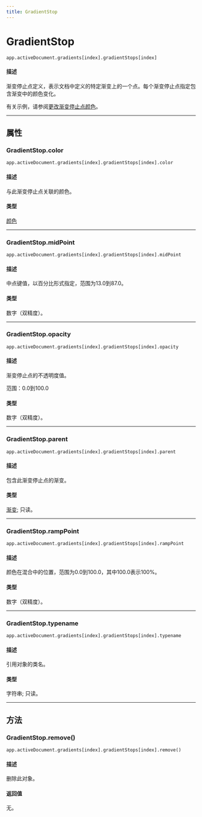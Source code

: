 ```yaml
---
title: GradientStop
---
```

# GradientStop

`app.activeDocument.gradients[index].gradientStops[index]`

#### 描述

渐变停止点定义，表示文档中定义的特定渐变上的一个点。每个渐变停止点指定包含渐变中的颜色变化。

有关示例，请参阅[更改渐变停止点颜色](../GradientColor#changing-a-gradient-stop-color)。

---

## 属性

### GradientStop.color

`app.activeDocument.gradients[index].gradientStops[index].color`

#### 描述

与此渐变停止点关联的颜色。

#### 类型

[颜色](.././Color)

---

### GradientStop.midPoint

`app.activeDocument.gradients[index].gradientStops[index].midPoint`

#### 描述

中点键值，以百分比形式指定，范围为13.0到87.0。

#### 类型

数字（双精度）。

---

### GradientStop.opacity

`app.activeDocument.gradients[index].gradientStops[index].opacity`

#### 描述

渐变停止点的不透明度值。

范围：0.0到100.0

#### 类型

数字（双精度）。

---

### GradientStop.parent

`app.activeDocument.gradients[index].gradientStops[index].parent`

#### 描述

包含此渐变停止点的渐变。

#### 类型

[渐变](.././Gradient); 只读。

---

### GradientStop.rampPoint

`app.activeDocument.gradients[index].gradientStops[index].rampPoint`

#### 描述

颜色在混合中的位置，范围为0.0到100.0，其中100.0表示100%。

#### 类型

数字（双精度）。

---

### GradientStop.typename

`app.activeDocument.gradients[index].gradientStops[index].typename`

#### 描述

引用对象的类名。

#### 类型

字符串; 只读。

---

## 方法

### GradientStop.remove()

`app.activeDocument.gradients[index].gradientStops[index].remove()`

#### 描述

删除此对象。

#### 返回值

无。
